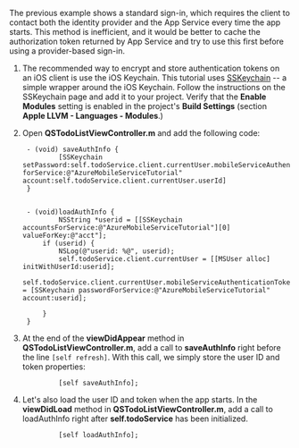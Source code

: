
The previous example shows a standard sign-in, which requires the client to contact both the identity provider and the App Service every time the app starts. This method is inefficient, and it would be better to cache the authorization token returned by App Service and try to use this first before using a provider-based sign-in.

1. The recommended way to encrypt and store authentication tokens on an iOS client is use the iOS Keychain. This tutorial uses [SSKeychain](https://github.com/soffes/sskeychain) -- a simple wrapper around the iOS Keychain. Follow the instructions on the SSKeychain page and add it to your project. Verify that the **Enable Modules** setting is enabled in the project's **Build Settings** (section **Apple LLVM - Languages - Modules**.)

2. Open **QSTodoListViewController.m** and add the following code:


		- (void) saveAuthInfo {
				[SSKeychain setPassword:self.todoService.client.currentUser.mobileServiceAuthenticationToken forService:@"AzureMobileServiceTutorial" account:self.todoService.client.currentUser.userId]
		}


		- (void)loadAuthInfo {
				NSString *userid = [[SSKeychain accountsForService:@"AzureMobileServiceTutorial"][0] valueForKey:@"acct"];
		    if (userid) {
		        NSLog(@"userid: %@", userid);
		        self.todoService.client.currentUser = [[MSUser alloc] initWithUserId:userid];
		         self.todoService.client.currentUser.mobileServiceAuthenticationToken = [SSKeychain passwordForService:@"AzureMobileServiceTutorial" account:userid];

		    }
		}

3. At the end of the **viewDidAppear** method in **QSTodoListViewController.m**, add a call to **saveAuthInfo** right before the line `[self refresh]`. With this call, we simply store the user ID and token properties:

				[self saveAuthInfo];

4. Let's also load the user ID and token when the app starts. In the **viewDidLoad** method in **QSTodoListViewController.m**, add a call to loadAuthInfo right after **self.todoService** has been initialized.

				[self loadAuthInfo];

